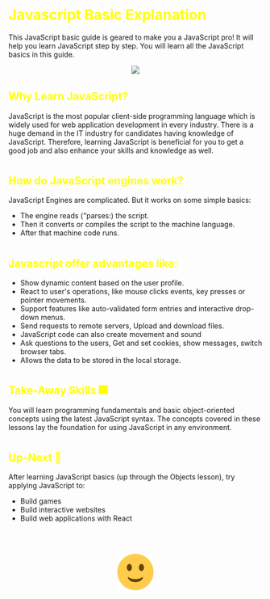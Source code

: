 
<h1 style="color:yellow">Javascript Basic Explanation</h1>
This JavaScript basic guide is geared to make you a JavaScript pro! It will help you learn JavaScript step by step. You will learn all the JavaScript basics in this guide.
<p align = "center">
<img  src="https://img.icons8.com/color/200/000000/javascript--v2.png"/>
</p>

<h2 style="color:yellow">Why Learn JavaScript?</h2>
JavaScript is the most popular client-side programming language which is widely used for web application development in every industry. There is a huge demand in the IT industry for candidates having knowledge of JavaScript. Therefore, learning JavaScript is beneficial for you to get a good job and also enhance your skills and knowledge as well.

#

<h2 style="color:yellow">How do JavaScript engines work?</h2>
JavaScript Engines are complicated. But it works on some simple basics:
<ul>
<li>The engine reads ("parses:) the script.</li>
<li>Then it converts or compiles the script to the machine language.</li>
<li>After that machine code runs.
</li>
</ul>

#

<h2 style="color:yellow">Javascript offer advantages like:</h2>
<ul>
<li>Show dynamic content based on the user profile.</li>
<li>React to user's operations, like mouse clicks events, key presses or pointer movements.</li>
<li>Support features like auto-validated form entries and interactive drop-down menus.</li>
<li>Send requests to remote servers, Upload and download files.</li>
<li>JavaScript code can also create movement and sound</li>
<li>Ask questions to the users, Get and set cookies, show messages, switch browser tabs.</li>
<li>Allows the data to be stored in the local storage.</li>
</ul>

#
<h2 style="color:yellow">Take-Away Skills 🎆</h2>
You will learn programming fundamentals and basic object-oriented concepts using the latest JavaScript syntax. The concepts covered in these lessons lay the foundation for using JavaScript in any environment.

#
<h2 style="color:yellow">Up-Next 💨</h2>
After learning JavaScript basics (up through the Objects lesson), try applying JavaScript to:
<ul>
<li>Build games</li>
<li>Build interactive websites</li>
<li>Build web applications with React</li>
</ul>
<br><br>
<p align = "center">
<img  src="1f642.svg"/>
</p>